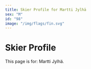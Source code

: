 ```yaml
---
title: Skier Profile for Martti Jylhä
sex: "M"
id: "98"
image: "/img/flags/fin.svg" 
---
```


# Skier Profile

This page is for: Martti Jylhä.
    